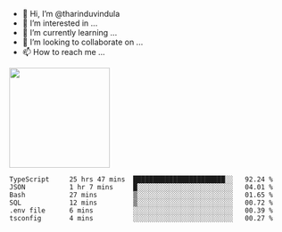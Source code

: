 - 👋 Hi, I’m @tharinduvindula
- 👀 I’m interested in ...
- 🌱 I’m currently learning ...
- 💞️ I’m looking to collaborate on ...
- 📫 How to reach me ...

<!---
tharinduvindula/tharinduvindula is a ✨ special ✨ repository because its `README.md` (this file) appears on your GitHub profile.
You can click the Preview link to take a look at your changes.
--->

<img height="180em" src="https://github-readme-stats.vercel.app/api?username=tharinduvindula&show_icons=true&hide_border=false&&count_private=true&include_all_commits=true" />


<!--START_SECTION:waka-->

```text
TypeScript     25 hrs 47 mins  ███████████████████████░░   92.24 %
JSON           1 hr 7 mins     █░░░░░░░░░░░░░░░░░░░░░░░░   04.01 %
Bash           27 mins         ▒░░░░░░░░░░░░░░░░░░░░░░░░   01.65 %
SQL            12 mins         ▒░░░░░░░░░░░░░░░░░░░░░░░░   00.72 %
.env file      6 mins          ░░░░░░░░░░░░░░░░░░░░░░░░░   00.39 %
tsconfig       4 mins          ░░░░░░░░░░░░░░░░░░░░░░░░░   00.27 %
```

<!--END_SECTION:waka-->
